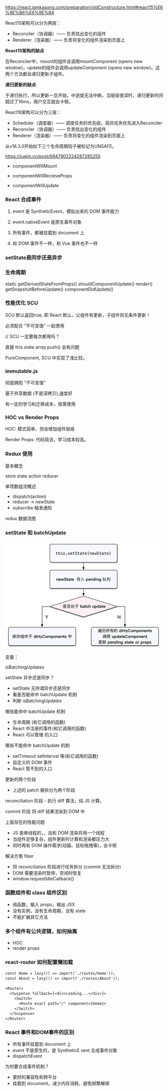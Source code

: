 

https://react.iamkasong.com/preparation/oldConstructure.html#react15%E6%9E%B6%E6%9E%84


React15架构可以分为两层：

* Reconciler（协调器）—— 负责找出变化的组件
* Renderer（渲染器）—— 负责将变化的组件渲染到页面上

**React15架构的缺点** 

在Reconciler中，mount的组件会调用mountComponent (opens new window)，update的组件会调用updateComponent (opens new window)。这两个方法都会递归更新子组件。


**递归更新的缺点**

于递归执行，所以更新一旦开始，中途就无法中断。当层级很深时，递归更新时间超过了16ms，用户交互就会卡顿。

React16架构可以分为三层：

* Scheduler（调度器）—— 调度任务的优先级，高优任务优先进入Reconciler
* Reconciler（协调器）—— 负责找出变化的组件
* Renderer（渲染器）—— 负责将变化的组件渲染到页面上


从v16.3.0开始如下三个生命周期钩子被标记为UNSAFE。

https://juejin.cn/post/6847902224287285255

* componentWillMount

* componentWillRecieveProps

* componentWillUpdate


### React 合成事件

1. event 是 SyntheticEvent，模拟出来的 DOM 事件能力

2. event.nativeEvent 是原生事件对象

3. 所有事件，都被挂载到 document 上
 
4. 和 DOM 事件不一样，和 Vue 事件也不一样




 ### setState是同步还是异步  


 ###  生命周期


static getDerivedStateFromProps()
shouldComponentUpdate() 
render()
getSnapshotBeforeUpdate()
componentDidUpdate()



### 性能优化  SCU


SCU 默认返回true, 即 React 默认，父组件有更新，子组件则无条件更新！

必须配合 “不可变值”  一起使用

// SCU 一定要每次都用吗？

直接 this.state.array.push() 会有问题


PureComponent, SCU 中实现了浅比较。

### immutable.js

彻底拥抱 "不可变值"

基于共享数据 (不是深拷贝),速度好
 
有一定的学习和迁移成本，按需使用




### HOC  vs   Render Props

HOC: 模式简单，但会增加组件层级

Render Props: 代码简洁，学习成本较高。


### Redux 使用

基本概念

store state  action  reducer

单项数组流概述

* dispatch(action) 
* reducer  -> newState
* subscribe 触发通知 

 
redux 数据流图



### setState 和 batchUpdate 



![](./batchupdate.png)


变量：

isBatchingUpdates


setState 异步还是同步？

* setState 无所谓异步还是同步
* 看是否能命中 batchUpdate 机制
* 判断 isBatchingUpdates 



哪些能命中 batchUpdate 机制

* 生命周期 (和它调用的函数)
* React 中注册的事件(和它调用的函数)
* React 可以管理 的入口


哪些不能命中  batchUpdate 机制

* setTimeout setInterval 等(和它调用的函数)
* 自定义的 DOM 事件 
* React 管不到的入口




更新的两个阶段

* 上述的 patch 被拆分为两个阶段

reconciliation 阶段 - 执行 diff 算法，纯  JS 计算。

commit 阶段  将 diff 结果渲染到 DOM 中

上面存在的性能问题

* JS 是单线程的，，且和 DOM 渲染共用一个线程
* 当组件足够复杂，组件更新时计算和渲染都压力大
* 同时再有 DOM 操作需求(动画、鼠标拖拽等)，会卡顿


解决方案 fiber

* 将 reconciliation 阶段进行任务拆分 (commit 无法拆分)
* DOM 需要渲染时暂停，空闲时恢复
* window.requestIdleCallback() 




### 函数组件和 class 组件区别

* 纯函数，输入 props，输出 JSX
* 没有实例，没有生命周期，没有 state
* 不能扩展其它方法



### 多个组件有公共逻辑，如何抽离

* HOC
* render props


 ### react-router 如何配置懒加载

```
const Home = lazy(() => import('./routes/Home'));
const About = lazy(() => import('./routes/About'));

<Router>
  <Suspense fallback={<div>Loading...</div>}>
    <Switch>
      <Route exact path="/" component={Home}>
    </Switch>
  </Suspense>
</Router>
 ```


### React 事件和DOM事件的区别

* 所有事件挂载到 document 上
* event 不是原生的，是 SyntheticE vent 合成事件对象
* dispatchEvent


为何要合成事件机制？

* 更好的兼容性和跨平台
* 挂载到 document，减少内存消耗，避免频繁解绑








